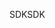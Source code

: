 <span data-ttu-id="a6389-101">SDK</span><span class="sxs-lookup"><span data-stu-id="a6389-101">SDK</span></span>